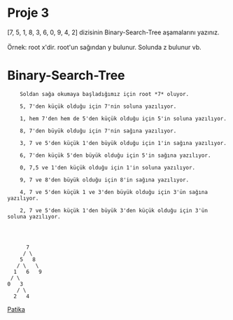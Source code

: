 # Proje 3

[7, 5, 1, 8, 3, 6, 0, 9, 4, 2] dizisinin Binary-Search-Tree aşamalarını yazınız.
<br> <br>
Örnek: root x'dir. root'un sağından y bulunur. Solunda z bulunur vb.

# Binary-Search-Tree

```
    Soldan sağa okumaya başladığımız için root *7* oluyor.
    
    5, 7'den küçük olduğu için 7'nin soluna yazılıyor.
    
    1, hem 7'den hem de 5'den küçük olduğu için 5'in soluna yazılıyor.
    
    8, 7'den büyük olduğu için 7'nin sağına yazılıyor.
    
    3, 7 ve 5'den küçük 1'den büyük olduğu için 1'in sağına yazılıyor.
    
    6, 7'den küçük 5'den büyük olduğu için 5'in sağına yazılıyor.
    
    0, 7,5 ve 1'den küçük olduğu için 1'in soluna yazılıyor.
    
    9, 7 ve 8'den büyük olduğu için 8'in sağına yazılıyor.
    
    4, 7 ve 5'den küçük 1 ve 3'den büyük olduğu için 3'ün sağına yazılıyor.
    
    2, 7 ve 5'den küçük 1'den büyük 3'den küçük olduğu için 3'ün soluna yazılıyor.
    
    
    
```

```
      7
     / \
    5   8
   / \   \
  1   6   9
 / \
0   3
   / \
  2   4
```

[Patika](www.patika.dev)

